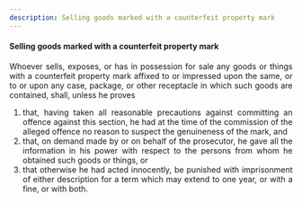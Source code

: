 ```yaml
---
description: Selling goods marked with a counterfeit property mark
---
```


#### Selling goods marked with a counterfeit property mark
<div style="text-align: justify">

Whoever sells, exposes, or has in possession for sale any goods or things with a counterfeit property mark affixed to or impressed upon the same, or to or upon any case, package, or other receptacle in which such goods are contained, shall, unless he proves

</div>

1. <div style="text-align: justify"> that, having taken all reasonable precautions against committing an offence against this section, he had at the time of the commission of the alleged offence no reason to suspect the genuineness of the mark, and
2. <div style="text-align: justify"> that, on demand made by or on behalf of the prosecutor, he gave all the information in his power with respect to the persons from whom he obtained such goods or things, or
3. <div style="text-align: justify"> that otherwise he had acted innocently, be punished with imprisonment of either description for a term which may extend to one year, or with a fine, or with both.
